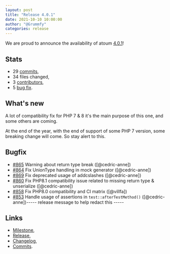 ```yaml
---
layout: post
title: "Release 4.0.1"
date: 2021-10-10 10:00:00
author: "@Grummfy"
categories: release
---
```


We are proud to announce the availability of atoum [4.0.1][milestone]!

## Stats

* 29 [commits][commits],
* 34 files changed,
* 3 [contributors][contributors],
* 5 [bug fix][changelog].

## What's new

A lot of compatibility fix for PHP 7 & 8 it's the main purpose of this one, and some others are coming.

At the end of the year, with the end of support of some PHP 7 version, some breaking change will come. So stay alert to this.

## Bugfix

* [#865](https://github.com/atoum/atoum/pull/865) Warning about return type break ([@cedric-anne])
* [#864](https://github.com/atoum/atoum/pull/864) Fix UnionType handling in mock generator ([@cedric-anne])
* [#869](https://github.com/atoum/atoum/pull/869) Fix deprecated usage of addcslashes ([@cedric-anne])
* [#860](https://github.com/atoum/atoum/pull/860) Fix PHP8.1 compatibility issue related to missing return type & unserialize ([@cedric-anne])
* [#858](https://github.com/atoum/atoum/pull/858) Fix PHP8.0 compatibility and CI matrix ([@villfa])
* [#853](https://github.com/atoum/atoum/pull/853) Handle usage of assertions in `test::afterTestMethod()` ([@cedric-anne])----- release message to help redact this -----

## Links

* [Milestone][milestone],
* [Release][release],
* [Changelog][changelog],
* [Commits][commits].

[milestone]: https://github.com/atoum/atoum/issues?q=milestone%3A4.0.1+is%3Aclosed
[release]: https://github.com/atoum/atoum/releases/tag/4.0.1
[changelog]: https://github.com/atoum/atoum/blob/master/CHANGELOG.md#401---2021-10-10
[commits]: https://github.com/atoum/atoum/compare/4.0.0...4.0.1
[contributors]: https://github.com/orgs/atoum/teams/contributors
